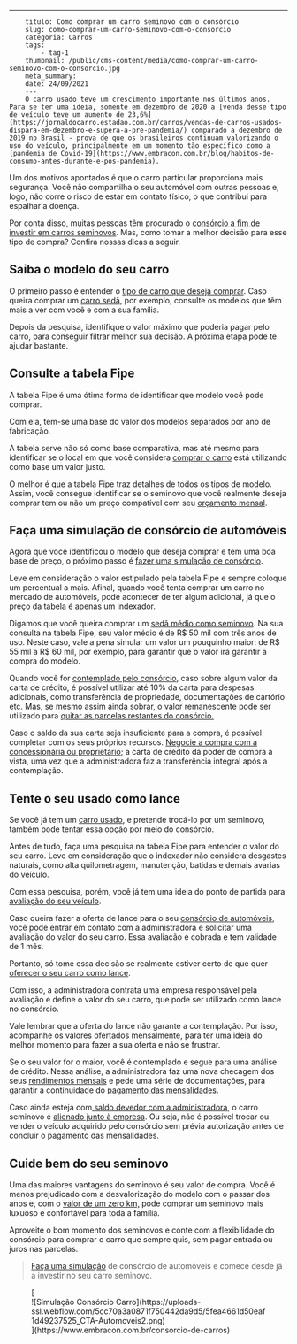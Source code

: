 ---
        titulo: Como comprar um carro seminovo com o consórcio
        slug: como-comprar-um-carro-seminovo-com-o-consorcio
        categoria: Carros
        tags:
            - tag-1
        thumbnail: /public/cms-content/media/como-comprar-um-carro-seminovo-com-o-consorcio.jpg
        meta_summary: 
        date: 24/09/2021
        ---
        O carro usado teve um crescimento importante nos últimos anos. Para se ter uma ideia, somente em dezembro de 2020 a [venda desse tipo de veículo teve um aumento de 23,6%](https://jornaldocarro.estadao.com.br/carros/vendas-de-carros-usados-dispara-em-dezembro-e-supera-a-pre-pandemia/) comparado a dezembro de 2019 no Brasil - prova de que os brasileiros continuam valorizando o uso do veículo, principalmente em um momento tão específico como a [pandemia de Covid-19](https://www.embracon.com.br/blog/habitos-de-consumo-antes-durante-e-pos-pandemia).

Um dos motivos apontados é que o carro particular proporciona mais segurança. Você não compartilha o seu automóvel com outras pessoas e, logo, não corre o risco de estar em contato físico, o que contribui para espalhar a doença.

Por conta disso, muitas pessoas têm procurado o [consórcio a fim de investir em carros seminovos](https://www.embracon.com.br/blog/carro-seminovo-guia-completo-para-comprar). Mas, como tomar a melhor decisão para esse tipo de compra? Confira nossas dicas a seguir.

Saiba o modelo do seu carro
---------------------------

O primeiro passo é entender o [tipo de carro que deseja comprar](https://www.embracon.com.br/blog/saiba-o-que-considerar-para-escolher-o-carro-ideal). Caso queira comprar um [carro sedã](https://www.embracon.com.br/blog/sedan-ou-suv-qual-e-o-melhor-modelo), por exemplo, consulte os modelos que têm mais a ver com você e com a sua família.

Depois da pesquisa, identifique o valor máximo que poderia pagar pelo carro, para conseguir filtrar melhor sua decisão. A próxima etapa pode te ajudar bastante.

Consulte a tabela Fipe
----------------------

A tabela Fipe é uma ótima forma de identificar que modelo você pode comprar.

Com ela, tem-se uma base do valor dos modelos separados por ano de fabricação.

A tabela serve não só como base comparativa, mas até mesmo para identificar se o local em que você considera [comprar o carro](https://www.embracon.com.br/blog/pensando-em-comprar-um-carro-saiba-o-que-levar-em-consideracao) está utilizando como base um valor justo.

O melhor é que a tabela Fipe traz detalhes de todos os tipos de modelo. Assim, você consegue identificar se o seminovo que você realmente deseja comprar tem ou não um preço compatível com seu [orçamento mensal](https://www.embracon.com.br/blog/planeje-sua-vida-financeira-e-fique-sempre-no-azul).

Faça uma simulação de consórcio de automóveis
---------------------------------------------

Agora que você identificou o modelo que deseja comprar e tem uma boa base de preço, o próximo passo é [fazer uma simulação de consórcio](https://www.embracon.com.br/blog/simulacao-de-consorcio).

Leve em consideração o valor estipulado pela tabela Fipe e sempre coloque um percentual a mais. Afinal, quando você tenta comprar um carro no mercado de automóveis, pode acontecer de ter algum adicional, já que o preço da tabela é apenas um indexador.

Digamos que você queira comprar um [sedã médio como seminovo](https://www.embracon.com.br/blog/hatch-ou-sedan-diferencas). Na sua consulta na tabela Fipe, seu valor médio é de R$ 50 mil com três anos de uso. Neste caso, vale a pena simular um valor um pouquinho maior: de R$ 55 mil a R$ 60 mil, por exemplo, para garantir que o valor irá garantir a compra do modelo.

Quando você for [contemplado pelo consórcio](https://www.embracon.com.br/blog/quais-sao-as-formas-de-contemplacao), caso sobre algum valor da carta de crédito, é possível utilizar até 10% da carta para despesas adicionais, como transferência de propriedade, documentações de cartório etc. Mas, se mesmo assim ainda sobrar, o valor remanescente pode ser utilizado para [quitar as parcelas restantes do consórcio.](https://www.embracon.com.br/blog/como-quitar-a-cota-de-consorcio)

Caso o saldo da sua carta seja insuficiente para a compra, é possível completar com os seus próprios recursos. [Negocie a compra com a concessionária ou proprietário](https://www.embracon.com.br/blog/4-dicas-para-conseguir-uma-boa-negociacao-na-hora-de-adquirir-o-seu-bem); a carta de crédito dá poder de compra à vista, uma vez que a administradora faz a transferência integral após a contemplação.

Tente o seu usado como lance
----------------------------

Se você já tem um [carro usado](https://www.embracon.com.br/blog/comprar-carro-usado-com-a-carta-de-credito-do-consorcio), e pretende trocá-lo por um seminovo, também pode tentar essa opção por meio do consórcio.

Antes de tudo, faça uma pesquisa na tabela Fipe para entender o valor do seu carro. Leve em consideração que o indexador não considera desgastes naturais, como alta quilometragem, manutenção, batidas e demais avarias do veículo.

Com essa pesquisa, porém, você já tem uma ideia do ponto de partida para [avaliação do seu veículo](https://www.embracon.com.br/blog/e-possivel-utilizar-um-carro-usado-para-dar-um-lance-em-um-consorcio).

Caso queira fazer a oferta de lance para o seu [consórcio de automóveis](https://www.embracon.com.br/blog/como-funciona-consorcio-de-automoveis-por-que-boa-opcao), você pode entrar em contato com a administradora e solicitar uma avaliação do valor do seu carro. Essa avaliação é cobrada e tem validade de 1 mês.

Portanto, só tome essa decisão se realmente estiver certo de que quer [oferecer o seu carro como lance](https://www.embracon.com.br/conhecaoconsorcio/o-que-e-o-lance-troca-de-chaves).

Com isso, a administradora contrata uma empresa responsável pela avaliação e define o valor do seu carro, que pode ser utilizado como lance no consórcio.

Vale lembrar que a oferta do lance não garante a contemplação. Por isso, acompanhe os valores ofertados mensalmente, para ter uma ideia do melhor momento para fazer a sua oferta e não se frustrar.

Se o seu valor for o maior, você é contemplado e segue para uma análise de crédito. Nessa análise, a administradora faz uma nova checagem dos seus [rendimentos mensais](https://www.embracon.com.br/blog/entenda-como-e-possivel-manter-a-saude-financeira-da-sua-familia) e pede uma série de documentações, para garantir a continuidade do [pagamento das mensalidades](https://www.embracon.com.br/blog/11-coisas-que-voce-precisa-saber-sobre-a-parcela-do-consorcio).

Caso ainda esteja com[ saldo devedor com a administradora](https://www.embracon.com.br/conhecaoconsorcio/o-que-e-saldo-devedor), o carro seminovo é [alienado junto à empresa](https://www.embracon.com.br/blog/alienacao-de-bens-o-que-e-e-como-funciona-no-consorcio). Ou seja, não é possível trocar ou vender o veículo adquirido pelo consórcio sem prévia autorização antes de concluir o pagamento das mensalidades.

Cuide bem do seu seminovo
-------------------------

Uma das maiores vantagens do seminovo é seu valor de compra. Você é menos prejudicado com a desvalorização do modelo com o passar dos anos e, com o [valor de um zero km,](https://www.embracon.com.br/blog/carro-zero-ou-seminovo) pode comprar um seminovo mais luxuoso e confortável para toda a família.

Aproveite o bom momento dos seminovos e conte com a flexibilidade do consórcio para comprar o carro que sempre quis, sem pagar entrada ou juros nas parcelas.

> [Faça uma simulação](https://www.embracon.com.br/consorcio-de-carros) de consórcio de automóveis e comece desde já a investir no seu carro seminovo.

<figure class="w-richtext-figure-type-image w-richtext-align-center">[<div>![Simulação Consórcio Carro](https://uploads-ssl.webflow.com/5cc70a3a0871f750442da9d5/5fea4661d50eaf1d49237525_CTA-Automoveis2.png)</div>](https://www.embracon.com.br/consorcio-de-carros)</figure>
        